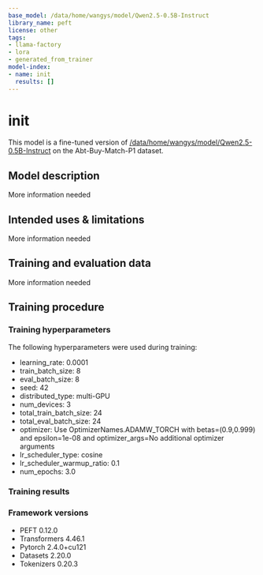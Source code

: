```yaml
---
base_model: /data/home/wangys/model/Qwen2.5-0.5B-Instruct
library_name: peft
license: other
tags:
- llama-factory
- lora
- generated_from_trainer
model-index:
- name: init
  results: []
---
```


<!-- This model card has been generated automatically according to the information the Trainer had access to. You
should probably proofread and complete it, then remove this comment. -->

# init

This model is a fine-tuned version of [/data/home/wangys/model/Qwen2.5-0.5B-Instruct](https://huggingface.co//data/home/wangys/model/Qwen2.5-0.5B-Instruct) on the Abt-Buy-Match-P1 dataset.

## Model description

More information needed

## Intended uses & limitations

More information needed

## Training and evaluation data

More information needed

## Training procedure

### Training hyperparameters

The following hyperparameters were used during training:
- learning_rate: 0.0001
- train_batch_size: 8
- eval_batch_size: 8
- seed: 42
- distributed_type: multi-GPU
- num_devices: 3
- total_train_batch_size: 24
- total_eval_batch_size: 24
- optimizer: Use OptimizerNames.ADAMW_TORCH with betas=(0.9,0.999) and epsilon=1e-08 and optimizer_args=No additional optimizer arguments
- lr_scheduler_type: cosine
- lr_scheduler_warmup_ratio: 0.1
- num_epochs: 3.0

### Training results



### Framework versions

- PEFT 0.12.0
- Transformers 4.46.1
- Pytorch 2.4.0+cu121
- Datasets 2.20.0
- Tokenizers 0.20.3